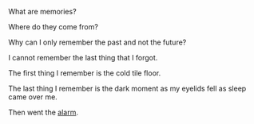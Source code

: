 What are memories?

Where do they come from?

Why can I only remember the past and not the future?

I cannot remember the last thing that I forgot.

The first thing I remember is the cold tile floor. 

The last thing I remember is the dark moment as my eyelids fell as sleep came over me. 

Then went the [alarm](ground-hog/wakeup.md).